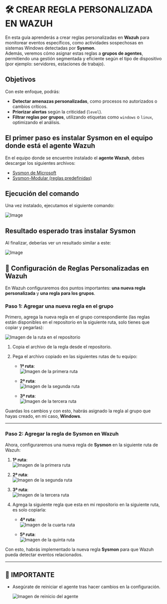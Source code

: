 # 🛠️ CREAR REGLA PERSONALIZADA EN WAZUH

En esta guía aprenderás a crear reglas personalizadas en **Wazuh** para monitorear eventos específicos, como actividades sospechosas en sistemas Windows detectadas por **Sysmon**.  
Además, veremos cómo asignar estas reglas a **grupos de agentes**, permitiendo una gestión segmentada y eficiente según el tipo de dispositivo (por ejemplo: servidores, estaciones de trabajo).



##  Objetivos

Con este enfoque, podrás:

- **Detectar amenazas personalizadas**, como procesos no autorizados o cambios críticos.
- **Priorizar alertas** según la criticidad (`level`).
- **Filtrar reglas por grupos**, utilizando etiquetas como `windows` o `linux`, optimizando el análisis.



##  El primer paso es instalar Sysmon en el equipo donde está el agente Wazuh

En el equipo donde se encuentre instalado el **agente Wazuh**, debes descargar los siguientes archivos:

- [Sysmon de Microsoft](https://learn.microsoft.com/en-us/sysinternals/downloads/sysmon)
- [Sysmon-Modular (reglas predefinidas)](https://github.com/olafhartong/sysmon-modular)



##  Ejecución del comando

Una vez instalado, ejecutamos el siguiente comando:

![Image](https://github.com/user-attachments/assets/29d34f98-288e-497d-94d0-583914ac0a35)



##  Resultado esperado tras instalar Sysmon

Al finalizar, deberías ver un resultado similar a este:

![Image](https://github.com/user-attachments/assets/922671ff-656b-426d-8e3a-18938fc1d8b8)






## 📌 Configuración de Reglas Personalizadas en Wazuh

En Wazuh configuraremos dos puntos importantes: **una nueva regla personalizada** y **una regla para los grupos**.

### Paso 1: Agregar una nueva regla en el grupo

Primero, agrega la nueva regla en el grupo correspondiente (las reglas están disponibles en el repositorio en la siguiente ruta, solo tienes que copiar y pegarlas):

![Imagen de la ruta en el repositorio](https://github.com/user-attachments/assets/aa31a0de-f486-423b-a5a0-652ba1e3d3fd)

1. Copia el archivo de la regla desde el repositorio.

2. Pega el archivo copiado en las siguientes rutas de tu equipo:

   - **1ª ruta**:  
     ![Imagen de la primera ruta](https://github.com/user-attachments/assets/b748570e-ce3b-40fe-8bc1-31b20c71e951)

   - **2ª ruta**:  
     ![Imagen de la segunda ruta](https://github.com/user-attachments/assets/4a7bcc7e-3444-47ac-b0bd-95bf84c4a369)

   - **3ª ruta**:  
     ![Imagen de la tercera ruta](https://github.com/user-attachments/assets/9aaf5fed-5568-41d0-b03e-c942d034bad9)

Guardas los cambios y con esto, habrás asignado la regla al grupo que hayas creado, en mi caso, **Windows**.

---

### Paso 2: Agregar la regla de Sysmon en Wazuh

Ahora, configuraremos una nueva regla de **Sysmon** en la siguiente ruta de Wazuh:

1. **1ª ruta**:  
   ![Imagen de la primera ruta](https://github.com/user-attachments/assets/5c00ff8d-c772-45d2-a234-2812bee18966)

2. **2ª ruta**:  
   ![Imagen de la segunda ruta](https://github.com/user-attachments/assets/fff191b9-4a78-4d34-ba7b-1089959540ba)

3. **3ª ruta**:  
   ![Imagen de la tercera ruta](https://github.com/user-attachments/assets/9d0b40a4-1b7a-4699-b2d2-e1b6e486ba15)

4. Agrega la siguiente regla que esta en mi repositorio en la siguiente ruta, es solo copiarla:

   - **4ª ruta**:  
     ![Imagen de la cuarta ruta](https://github.com/user-attachments/assets/058b778f-dbc9-4369-9979-addc05275e7d)

   - **5ª ruta**:  
     ![Imagen de la quinta ruta](https://github.com/user-attachments/assets/ddd7820d-3cff-4fc6-b0ad-5484b97ea4b3)

Con esto, habrás implementado la nueva regla **Sysmon** para que Wazuh pueda detectar eventos relacionados.

---

## 📌 IMPORTANTE

- Asegúrate de reiniciar el agente tras hacer cambios en la configuración.
 
   ![Imagen de reinicio del agente](https://github.com/user-attachments/assets/d61510fa-e08c-4740-bb69-5648a6ad36c4)
